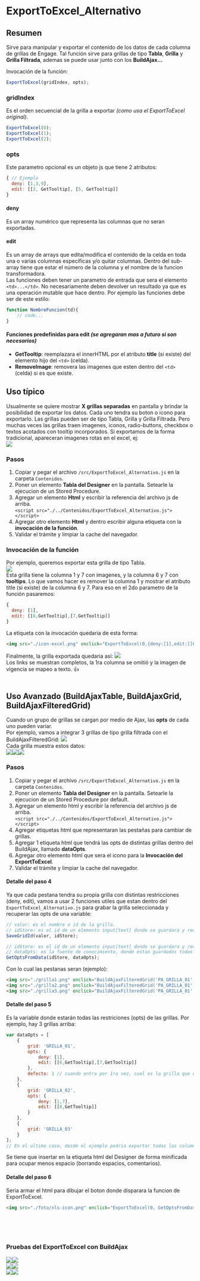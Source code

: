 # ExportToExcel_Alternativo

## Resumen
Sirve para manipular y exportar el contenido de los datos de cada columna de grillas de Engage. Tal función sirve para grillas de tipo **Tabla**, **Grilla** y **Grilla Filtrada**, ademas se puede usar junto con los **BuildAjax...**

Invocación de la función:
```javascript
ExportToExcel(gridIndex, opts);
```
### gridIndex 
Es el orden secuencial de la grilla a exportar _(como usa el ExportToExcel original)_.
```javascript
ExportToExcel(0);
ExportToExcel(1);
ExportToExcel(2);
```

### opts
Este parametro opcional es un objeto js que tiene 2 atributos:
```javascript
{ // Ejemplo
  deny: [1,3,9],
  edit: [[2, GetTooltip], [5, GetTooltip]]
}
```
#### deny
Es un array numérico que representa las columnas que no seran exportadas.
#### edit
Es un array de arrays que edita/modifica el contenido de la celda en toda una o varias columnas específicas y/o quitar columnas.
Dentro del sub-array tiene que estar el número de la columna y el nombre de la funcion transformadora.  
Las funciones deben tener un parametro de entrada que sera el elemento `<td>...</td>`. No necesariamente deben devolver un resultado ya que es una operación mutable que hace dentro. Por ejemplo las funciones debe ser de este estilo:  
```javascript 
function NombreFuncion(td){
    // code...
}
```
#### Funciones predefinidas para edit _(se agregaran mas a futuro si son necesarios)_
- **GetTooltip**: reemplazara el innerHTML por el atributo **title** (si existe) del elemento hijo del `<td>` (celda).
- **RemoveImage**: removera las imagenes que esten dentro del `<td>` (celda) si es que existe.  

## Uso típico
Usualmente se quiere mostrar **X grillas separadas** en pantalla y brindar la posibilidad de exportar los datos. Cada uno tendra su boton o icono para exportarlo. Las grillas pueden ser de tipo Tabla, Grilla y Grilla Filtrada. Pero muchas veces las grillas traen imagenes, iconos, radio-buttons, checkbox o textos acotados con tooltip incorporados.
Si exportamos de la forma tradicional, apareceran imagenes rotas en el excel, ej:  
<img src="media/export_horrible.png">

### Pasos
1. Copiar y pegar el archivo `/src/ExportToExcel_Alternativo.js` en la carpeta `Contenidos`.
2. Poner un elemento **Tabla del Designer** en la pantalla. Setearle la ejecucion de un Stored Procedure.  
3. Agregar un elemento **Html** y escribir la referencia del archivo js de arriba.  
`<script src="./../Contenidos/ExportToExcel_Alternativo.js"></script>`
4. Agregar otro elemento **Html** y dentro escribir alguna etiqueta con la **invocación de la función**.
5. Validar el trámite y limpiar la cache del navegador.

### Invocación de la función
Por ejemplo, queremos exportar esta grilla de tipo Tabla.  
<img src="media/grilla_01_tabla.png">  
Esta grilla tiene la columna 1 y 7 con imagenes, y la columna 6 y 7 con <b title="Los tooltips son utiles para no mostrar todo el texto en la pantalla">tooltips</b>. Lo que vamos hacer es remover la columna 1 y mostrar el atributo title (si existe) de la columna 6 y 7. Para eso en el 2do parametro de la función pasaremos:
```javascript
{
  deny: [1],
  edit: [[6,GetTooltip],[7,GetTooltip]]
}
```
La etiqueta con la invocación quedaria de esta forma:

```html
<img src="./icon-excel.png" onclick="ExportToExcel(0,{deny:[1],edit:[[6,GetTooltip],[7,GetTooltip]]})"/>
```
Finalmente, la grilla exportada quedaria así:
<img src="media/export_tabla_ok.png">  
Los links se muestran completos, la 1ra columna se omitió y la imagen de vigencia se mapeo a texto. :+1:
<br/>
<br/>



## Uso Avanzado (BuildAjaxTable, BuildAjaxGrid, BuildAjaxFilteredGrid)
Cuando un grupo de grillas se cargan por medio de Ajax, las **opts** de cada uno pueden variar.  
Por ejemplo, vamos a integrar 3 grillas de tipo grilla filtrada con el BuildAjaxFilteredGrid:
<img src="media/buildajaxgridfiltered.png"><br/>
Cada grilla muestra estos datos:  
<img src="media/grilla_01_tabla.png"><img src="media/grilla_02_tabla.png"><img src="media/grilla_03_tabla.png"><br/>

### Pasos
1. Copiar y pegar el archivo `/src/ExportToExcel_Alternativo.js` en la carpeta `Contenidos`.
2. Poner un elemento **Tabla del Designer** en la pantalla. Setearle la ejecucion de un Stored Procedure por default.  
3. Agregar un elemento html y escribir la referencia del archivo js de arriba.  
`<script src="./../Contenidos/ExportToExcel_Alternativo.js"></script>`
4. Agregar etiquetas html que representaran las pestañas para cambiar de grillas.
5. Agregar 1 etiqueta html que tendrá las opts de distintas grillas dentro del BuildAjax, llamado **dataOpts**.
6. Agregar otro elemento html que sera el icono para la **Invocación del ExportToExcel**.
7. Validar el trámite y limpiar la cache del navegador.


#### Detalle del paso 4
Ya que cada pestana tendra su propia grilla con distintas restricciones (deny, edit), vamos a usar 2 funciones utiles que estan dentro del `ExportToExcel_Alternativo.js` para grabar la grilla seleccionada y recuperar las opts de una variable:
```javascript
// valor: es el nombre o id de la grilla.
// idStore: es el id de un elemento input[text] donde se guardara y recuperara la grilla seleccionada.
SaveGridId(valor, idStore);

// idStore: es el id de un elemento input[text] donde se guardara y recuperara la grilla seleccionada.
// dataOpts: es la fuente de conocimiento, donde estan guardados todas las restricciones de las grillas.
GetOptsFromData(idStore, dataOpts);
```
Con lo cual las pestanas seran (ejemplo):
```html
<img src="./grilla1.png" onclick="BuildAjaxFilteredGrid('PA_GRILLA_01',1245,null,false,0,0,false);SaveGridId('GRILLA_01','store-grillas')"/>
<img src="./grilla2.png" onclick="BuildAjaxFilteredGrid('PA_GRILLA_01',1245,PA_GRILLA_02,false,0,0,false);SaveGridId('GRILLA_02','store-grillas')"/>
<img src="./grilla3.png" onclick="BuildAjaxFilteredGrid('PA_GRILLA_01',1245,PA_GRILLA_03,false,0,0,false);SaveGridId('GRILLA_03','store-grillas')"/>
```
  
#### Detalle del paso 5
Es la variable donde estarán todas las restriciones (opts) de las grillas. Por ejemplo, hay 3 grillas arriba:
```javascript
var dataOpts = [
    {
        grid: 'GRILLA_01',
        opts: {
            deny: [1],
            edit: [[6,GetTooltip],[7,GetTooltip]]
        },
        defecto: 1 // cuando entra por 1ra vez, cual es la grilla que exportara
    },
    {
        grid: 'GRILLA_02',
        opts: {
            deny: [1,7],
            edit: [[6,GetTooltip]]    
        }  
    },
    {
        grid: 'GRILLA_03'
    }
];
// En el ultimo caso, desde el ejemplo podria exportar todas las columnas.
```
Se tiene que insertar en la etiqueta html del Designer de forma minificada para ocupar menos espacio (borrando espacios, comentarios).
<br/>

#### Detalle del paso 6
Seria armar el html para dibujar el boton donde disparara la funcion de ExportToExcel.
```html
<img src="./foto/xls-icon.png" onclick="ExportToExcel(0, GetOptsFromData('store-grillas', dataOpts)"/>
```
<br/>
<br/>
<br/>

### Pruebas del ExportToExcel con BuildAjax
<img src="media/filtro_grilla_01.png"><img src="media/excel_filtro_grilla_01.png">
<br/>
<img src="media/filtro_grilla_02.png"><img src="media/excel_filtro_grilla_02.png">
<br/>
<img src="media/filtro_grilla_03.png"><img src="media/excel_filtro_grilla_03.png">
<br/>



